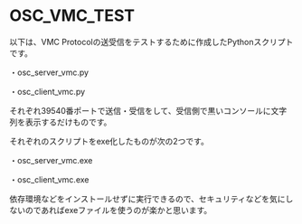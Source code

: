 # OSC_VMC_TEST

以下は、VMC Protocolの送受信をテストするために作成したPythonスクリプトです。

・osc_server_vmc.py

・osc_client_vmc.py

それぞれ39540番ポートで送信・受信をして、受信側で黒いコンソールに文字列を表示するだけものです。

それぞれのスクリプトをexe化したものが次の2つです。

・osc_server_vmc.exe

・osc_client_vmc.exe

依存環境などをインストールせずに実行できるので、セキュリティなどを気にしないのであればexeファイルを使うのが楽かと思います。
